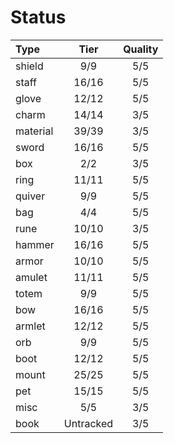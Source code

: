 # Status

| Type     |   Tier    | Quality |
| :------- | :-------: | :-----: |
| shield   |    9/9    |   5/5   |
| staff    |   16/16   |   5/5   |
| glove    |   12/12   |   5/5   |
| charm    |   14/14   |   3/5   |
| material |   39/39   |   3/5   |
| sword    |   16/16   |   5/5   |
| box      |    2/2    |   3/5   |
| ring     |   11/11   |   5/5   |
| quiver   |    9/9    |   5/5   |
| bag      |    4/4    |   5/5   |
| rune     |   10/10   |   3/5   |
| hammer   |   16/16   |   5/5   |
| armor    |   10/10   |   5/5   |
| amulet   |   11/11   |   5/5   |
| totem    |    9/9    |   5/5   |
| bow      |   16/16   |   5/5   |
| armlet   |   12/12   |   5/5   |
| orb      |    9/9    |   5/5   |
| boot     |   12/12   |   5/5   |
| mount    |   25/25   |   5/5   |
| pet      |   15/15   |   5/5   |
| misc     |    5/5    |   3/5   |
| book     | Untracked |   3/5   |
